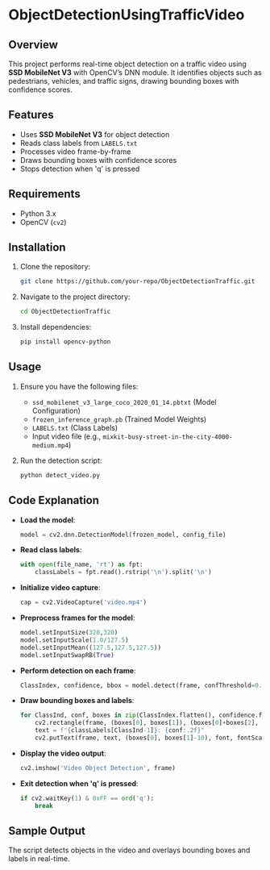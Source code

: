 # ObjectDetectionUsingTrafficVideo
## Overview
This project performs real-time object detection on a traffic video using **SSD MobileNet V3** with OpenCV’s DNN module. It identifies objects such as pedestrians, vehicles, and traffic signs, drawing bounding boxes with confidence scores.

## Features
- Uses **SSD MobileNet V3** for object detection  
- Reads class labels from `LABELS.txt`  
- Processes video frame-by-frame  
- Draws bounding boxes with confidence scores  
- Stops detection when 'q' is pressed  

## Requirements
- Python 3.x  
- OpenCV (`cv2`)  

## Installation
1. Clone the repository:
   ```bash
   git clone https://github.com/your-repo/ObjectDetectionTraffic.git
   ```
2. Navigate to the project directory:
   ```bash
   cd ObjectDetectionTraffic
   ```
3. Install dependencies:
   ```bash
   pip install opencv-python
   ```

## Usage
1. Ensure you have the following files:
   - `ssd_mobilenet_v3_large_coco_2020_01_14.pbtxt` (Model Configuration)  
   - `frozen_inference_graph.pb` (Trained Model Weights)  
   - `LABELS.txt` (Class Labels)  
   - Input video file (e.g., `mixkit-busy-street-in-the-city-4000-medium.mp4`)  

2. Run the detection script:
   ```bash
   python detect_video.py
   ```

## Code Explanation
- **Load the model**:  
  ```python
  model = cv2.dnn.DetectionModel(frozen_model, config_file)
  ```
- **Read class labels**:
  ```python
  with open(file_name, 'rt') as fpt:
      classLabels = fpt.read().rstrip('\n').split('\n')
  ```
- **Initialize video capture**:
  ```python
  cap = cv2.VideoCapture('video.mp4')
  ```
- **Preprocess frames for the model**:
  ```python
  model.setInputSize(320,320)
  model.setInputScale(1.0/127.5)
  model.setInputMean((127.5,127.5,127.5))
  model.setInputSwapRB(True)
  ```
- **Perform detection on each frame**:
  ```python
  ClassIndex, confidence, bbox = model.detect(frame, confThreshold=0.5)
  ```
- **Draw bounding boxes and labels**:
  ```python
  for ClassInd, conf, boxes in zip(ClassIndex.flatten(), confidence.flatten(), bbox):
      cv2.rectangle(frame, (boxes[0], boxes[1]), (boxes[0]+boxes[2], boxes[1]+boxes[3]), (255, 0, 0), 2)
      text = f"{classLabels[ClassInd-1]}: {conf:.2f}"
      cv2.putText(frame, text, (boxes[0], boxes[1]-10), font, fontScale=font_scale, color=(0,255,0), thickness=3)
  ```
- **Display the video output**:
  ```python
  cv2.imshow('Video Object Detection', frame)
  ```
- **Exit detection when 'q' is pressed**:
  ```python
  if cv2.waitKey(1) & 0xFF == ord('q'):
      break
  ```

## Sample Output
The script detects objects in the video and overlays bounding boxes and labels in real-time.
